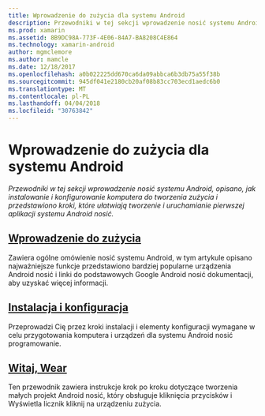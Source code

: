 ```yaml
---
title: Wprowadzenie do zużycia dla systemu Android
description: Przewodniki w tej sekcji wprowadzenie nosić systemu Android, opisano, jak instalowanie i konfigurowanie komputera do tworzenia zużycia i przedstawiono kroki, które ułatwiają tworzenie i uruchamianie pierwszej aplikacji systemu Android nosić.
ms.prod: xamarin
ms.assetid: 8B9DC98A-773F-4E06-84A7-BA8208C4E864
ms.technology: xamarin-android
author: mgmclemore
ms.author: mamcle
ms.date: 12/18/2017
ms.openlocfilehash: a0b022225dd670ca6da09abbca6b3db75a55f38b
ms.sourcegitcommit: 945df041e2180cb20af08b83cc703ecd1aedc6b0
ms.translationtype: MT
ms.contentlocale: pl-PL
ms.lasthandoff: 04/04/2018
ms.locfileid: "30763842"
---
```

# <a name="getting-started-with-android-wear"></a>Wprowadzenie do zużycia dla systemu Android

_Przewodniki w tej sekcji wprowadzenie nosić systemu Android, opisano, jak instalowanie i konfigurowanie komputera do tworzenia zużycia i przedstawiono kroki, które ułatwiają tworzenie i uruchamianie pierwszej aplikacji systemu Android nosić._

## <a name="introduction-to-wearandroidwearget-startedintro-to-wearmd"></a>[Wprowadzenie do zużycia](~/android/wear/get-started/intro-to-wear.md)

Zawiera ogólne omówienie nosić systemu Android, w tym artykule opisano najważniejsze funkcje przedstawiono bardziej popularne urządzenia Android nosić i linki do podstawowych Google Android nosić dokumentacji, aby uzyskać więcej informacji.

## <a name="setup--installationandroidwearget-startedinstallationmd"></a>[Instalacja i konfiguracja](~/android/wear/get-started/installation.md)

Przeprowadzi Cię przez kroki instalacji i elementy konfiguracji wymagane w celu przygotowania komputera i urządzeń dla systemu Android nosić programowanie.

## <a name="hello-wearandroidwearget-startedhello-wearmd"></a>[Witaj, Wear](~/android/wear/get-started/hello-wear.md)

Ten przewodnik zawiera instrukcje krok po kroku dotyczące tworzenia małych projekt Android nosić, który obsługuje kliknięcia przycisków i Wyświetla licznik kliknij na urządzeniu zużycia.
